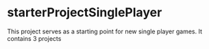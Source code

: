 # starterProjectSinglePlayer
 This project serves as a starting point for new single player games.
 It contains 3 projects
 
